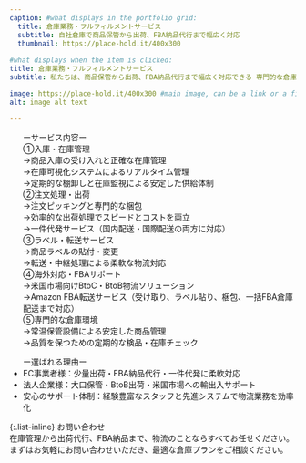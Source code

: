 ```yaml
---
caption: #what displays in the portfolio grid:
  title: 倉庫業務・フルフィルメントサービス
  subtitle: 自社倉庫で商品保管から出荷、FBA納品代行まで幅広く対応
  thumbnail: https://place-hold.it/400x300
  
#what displays when the item is clicked:
title: 倉庫業務・フルフィルメントサービス
subtitle: 私たちは、商品保管から出荷、FBA納品代行まで幅広く対応できる 専門的な倉庫サービス を提供しています。在庫の「見える化」と効率的なオペレーションにより、EC事業者様から法人企業様まで安心してご利用いただけます。

image: https://place-hold.it/400x300 #main image, can be a link or a file in assets/img/portfolio
alt: image alt text

---
```

<ul>
ーサービス内容ー<br>
①入庫・在庫管理<br>
 →商品入庫の受け入れと正確な在庫管理<br>
 →在庫可視化システムによるリアルタイム管理<br>
 →定期的な棚卸しと在庫監視による安定した供給体制<br>
②注文処理・出荷<br>
 →注文ピッキングと専門的な梱包<br>
 →効率的な出荷処理でスピードとコストを両立<br>
 →一件代発サービス（国内配送・国際配送の両方に対応）<br>
③ラベル・転送サービス<br>
 →商品ラベルの貼付・変更<br>
 →転送・中継処理による柔軟な物流対応<br>
④海外対応・FBAサポート<br>
 →米国市場向けBtoC・BtoB物流ソリューション<br>
 →Amazon FBA転送サービス（受け取り、ラベル貼り、梱包、一括FBA倉庫配送まで対応）<br>
⑤専門的な倉庫環境<br>
 →常温保管設備による安定した商品管理<br>
 →品質を保つための定期的な検品・在庫チェック<br>
</ul>

<ul>
ー選ばれる理由ー
 <li>EC事業者様：少量出荷・FBA納品代行・一件代発に柔軟対応</li>
 <li>法人企業様：大口保管・BtoB出荷・米国市場への輸出入サポート</li>
 <li>安心のサポート体制：経験豊富なスタッフと先進システムで物流業務を効率化</li>
</ul>

{:.list-inline} 
お問い合わせ<br>
在庫管理から出荷代行、FBA納品まで、物流のことならすべてお任せください。<br>
まずはお気軽にお問い合わせいただき、最適な倉庫プランをご相談ください。<br>
